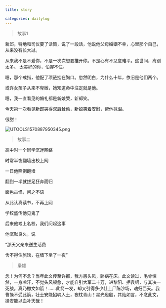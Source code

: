 ```yaml
---
title: story

categories: dailylog
---
```

> 故事1

新郎，特地和司仪要了话筒，说了一段话，他说他父母婚姻不幸，心里那个自己，从来没有长大过。

从来我不是不爱你，不是一次次想要推开你。不是心有不忿意难平。这世间，离别太多。 太美好的你，怕握不住。

嗯，那个戒指，他配了项链挂在胸口。忽然明白，为什么十年，依旧是他们两个。

或许女孩子从来不卑微，她知道命中注定就是他。

嗯，我一直看见的婚礼都是新娘哭，新郎笑。

今天第一次看见新郎哭得双肩耸动，新娘笑着安慰，帮他抹泪。

很甜！

![UTOOLS1570887950345.png](https://i.loli.net/2019/10/12/KLivwDxZTlhk1SP.png)

> 故事二                                                           

高中时一个同学沉迷网络

时常半夜翻墙出校上网

一日他照例翻墙

翻到一半就拔足狂奔而归

面色古怪，问之不语

从此认真读书，不再上网

学校盛传他见鬼了

后来他考上名校，我们问起这事

他沉默良久，说

“那天父亲来送生活费

舍不得住旅馆，在墙下坐了一夜”

> 枭雄

念！为何不念？当年此文传至许都，我方患头风，卧病在床。此文读过，毛骨悚然，一身冷汗，不觉头风顿愈，才能自引大军二十万，进黎阳、拒袁绍，与其决一死战。真乃檄文如箭！……此箭一发，却又引得多少壮士尸陈沙场，魂归西天。我曹操不受此箭，壮士安能招魂入土，夜枕青山！星光殷殷，其灿如言，不念此文，操安能以血补天哉！
